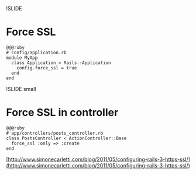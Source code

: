 !SLIDE
# Force SSL #

    @@@ruby
    # config/application.rb
    module MyApp
      class Application < Rails::Application
        config.force_ssl = true
      end
    end

!SLIDE small
# Force SSL in controller #

    @@@ruby
    # app/controllers/posts_controller.rb
    class PostsController < ActionController::Base
      force_ssl :only => :create
    end
    
<span class="cf">[http://www.simonecarletti.com/blog/2011/05/configuring-rails-3-https-ssl/](http://www.simonecarletti.com/blog/2011/05/configuring-rails-3-https-ssl/)</span>